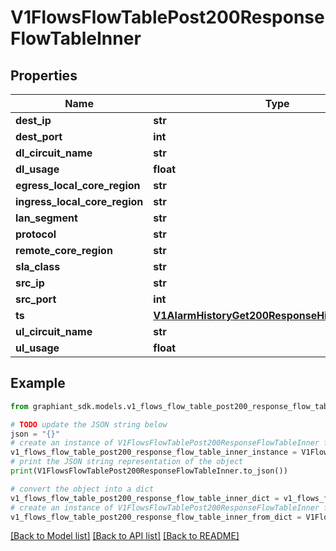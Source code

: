 # V1FlowsFlowTablePost200ResponseFlowTableInner


## Properties

Name | Type | Description | Notes
------------ | ------------- | ------------- | -------------
**dest_ip** | **str** |  | [optional] 
**dest_port** | **int** |  | [optional] 
**dl_circuit_name** | **str** |  | [optional] 
**dl_usage** | **float** |  | [optional] 
**egress_local_core_region** | **str** |  | [optional] 
**ingress_local_core_region** | **str** |  | [optional] 
**lan_segment** | **str** |  | [optional] 
**protocol** | **str** |  | [optional] 
**remote_core_region** | **str** |  | [optional] 
**sla_class** | **str** |  | [optional] 
**src_ip** | **str** |  | [optional] 
**src_port** | **int** |  | [optional] 
**ts** | [**V1AlarmHistoryGet200ResponseHistoryInnerTime**](V1AlarmHistoryGet200ResponseHistoryInnerTime.md) |  | [optional] 
**ul_circuit_name** | **str** |  | [optional] 
**ul_usage** | **float** |  | [optional] 

## Example

```python
from graphiant_sdk.models.v1_flows_flow_table_post200_response_flow_table_inner import V1FlowsFlowTablePost200ResponseFlowTableInner

# TODO update the JSON string below
json = "{}"
# create an instance of V1FlowsFlowTablePost200ResponseFlowTableInner from a JSON string
v1_flows_flow_table_post200_response_flow_table_inner_instance = V1FlowsFlowTablePost200ResponseFlowTableInner.from_json(json)
# print the JSON string representation of the object
print(V1FlowsFlowTablePost200ResponseFlowTableInner.to_json())

# convert the object into a dict
v1_flows_flow_table_post200_response_flow_table_inner_dict = v1_flows_flow_table_post200_response_flow_table_inner_instance.to_dict()
# create an instance of V1FlowsFlowTablePost200ResponseFlowTableInner from a dict
v1_flows_flow_table_post200_response_flow_table_inner_from_dict = V1FlowsFlowTablePost200ResponseFlowTableInner.from_dict(v1_flows_flow_table_post200_response_flow_table_inner_dict)
```
[[Back to Model list]](../README.md#documentation-for-models) [[Back to API list]](../README.md#documentation-for-api-endpoints) [[Back to README]](../README.md)


